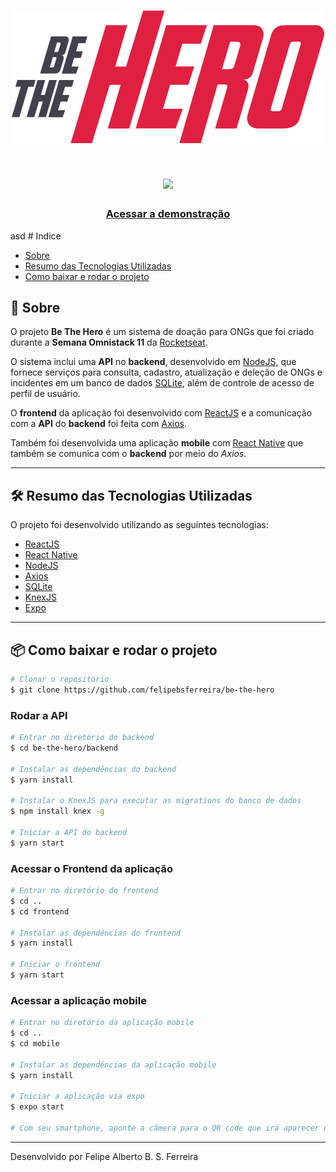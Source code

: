 <h1 align="center">
    <img src="frontend/src/assets/logo.svg">
</h1>

<h1 align="center">
    <img src="frontend/src/assets/Kapture_2020-06-04_at_21.22.50.gif">
</h1>

<h3 align="center">
    <a href="#">Acessar a demonstração</a>
</h3>
asd
# Indice

- [Sobre](#-sobre)
- [Resumo das Tecnologias Utilizadas](#-resumo-das-tecnologias-utilizadas)
- [Como baixar e rodar o projeto](#-como-baixar-e-rodar-o-projeto)

## 📝 Sobre

O projeto **Be The Hero** é um sistema de doação para ONGs que foi criado durante a **Semana Omnistack 11** da [Rocketseat](https://rocketseat.com.br).

O sistema inclui uma **API** no **backend**, desenvolvido em [NodeJS](https://nodejs.org/), que fornece serviços para consulta, cadastro, atualização e deleção de ONGs e incidentes em um banco de dados [SQLite](https://www.sqlite.org/index.html), além de controle de acesso de perfil de usuário.

O **frontend** da aplicação foi desenvolvido com [ReactJS](https://reactjs.org) e a comunicação com a **API** do **backend** foi feita com [Axios](https://github.com/axios/axios).

Também foi desenvolvida uma aplicação **mobile** com [React Native](https://reactnative.dev) que também se comunica com o **backend** por meio do *Axios*.

---

## 🛠 Resumo das Tecnologias Utilizadas

O projeto foi desenvolvido utilizando as seguintes tecnologias:

- [ReactJS](https://reactjs.org)
- [React Native](https://reactnative.dev)
- [NodeJS](https://nodejs.org/)
- [Axios](https://github.com/axios/axios)
- [SQLite](https://www.sqlite.org/index.html)
- [KnexJS](http://knexjs.org)
- [Expo](https://expo.io)

---

## 📦 Como baixar e rodar o projeto

```bash
# Clonar o repositório
$ git clone https://github.com/felipebsferreira/be-the-hero
```

### Rodar a API

```bash
# Entrar no diretório do backend
$ cd be-the-hero/backend

# Instalar as dependências do backend
$ yarn install

# Instalar o KnexJS para executar as migrations do banco de dados
$ npm install knex -g

# Iniciar a API do backend
$ yarn start
```

### Acessar o Frontend da aplicação

```bash
# Entrar no diretório do frontend
$ cd ..
$ cd frontend

# Instalar as dependências do frontend
$ yarn install

# Iniciar o frontend
$ yarn start

```

### Acessar a aplicação mobile

```bash
# Entrar no diretório da aplicação mobile
$ cd ..
$ cd mobile

# Instalar as dependências da aplicação mobile
$ yarn install

# Iniciar a aplicação via expo
$ expo start

# Com seu smartphone, aponte a câmera para o QR code que irá aparecer no seu browser
```
---

Desenvolvido por Felipe Alberto B. S. Ferreira